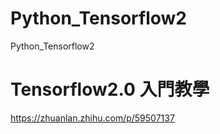 # Python_Tensorflow2
Python_Tensorflow2

# Tensorflow2.0 入門教學
https://zhuanlan.zhihu.com/p/59507137
